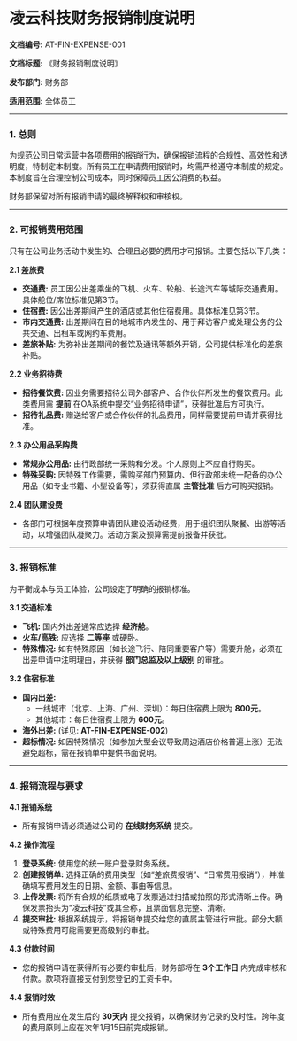 # 凌云科技财务报销制度说明

**文档编号:** AT-FIN-EXPENSE-001

**文档标题:** 《财务报销制度说明》

**发布部门:** 财务部

**适用范围:** 全体员工

---

### **1. 总则**

为规范公司日常运营中各项费用的报销行为，确保报销流程的合规性、高效性和透明度，特制定本制度。所有员工在申请费用报销时，均需严格遵守本制度的规定。本制度旨在合理控制公司成本，同时保障员工因公消费的权益。

财务部保留对所有报销申请的最终解释权和审核权。

---

### **2. 可报销费用范围**

只有在公司业务活动中发生的、合理且必要的费用才可报销。主要包括以下几类：

**2.1 差旅费**
   - **交通费:** 员工因公出差乘坐的飞机、火车、轮船、长途汽车等城际交通费用。具体舱位/席位标准见第3节。
   - **住宿费:** 因公出差期间产生的酒店或其他住宿费用。具体标准见第3节。
   - **市内交通费:** 出差期间在目的地城市内发生的、用于拜访客户或处理公务的公共交通、出租车或网约车费用。
   - **差旅补贴:** 为弥补出差期间的餐饮及通讯等额外开销，公司提供标准化的差旅补贴。

**2.2 业务招待费**
   - **招待餐饮费:** 因业务需要招待公司外部客户、合作伙伴所发生的餐饮费用。此类费用需 **提前** 在OA系统中提交“业务招待申请”，获得批准后方可执行。
   - **招待礼品费:** 赠送给客户或合作伙伴的礼品费用，同样需要提前申请并获得批准。

**2.3 办公用品采购费**
   - **常规办公用品:** 由行政部统一采购和分发。个人原则上不应自行购买。
   - **特殊采购:** 因特殊工作需要，需购买部门预算内、但行政部未统一配备的办公用品（如专业书籍、小型设备等），须获得直属 **主管批准** 后方可购买报销。

**2.4 团队建设费**
   - 各部门可根据年度预算申请团队建设活动经费，用于组织团队聚餐、出游等活动，以增强团队凝聚力。活动方案及预算需提前报备并获批。

---

### **3. 报销标准**

为平衡成本与员工体验，公司设定了明确的报销标准。

**3.1 交通标准**
   - **飞机:** 国内外出差通常应选择 **经济舱**。
   - **火车/高铁:** 应选择 **二等座** 或硬卧。
   - **特殊情况:** 如有特殊原因（如长途飞行、陪同重要客户等）需要升舱，必须在出差申请中注明理由，并获得 **部门总监及以上级别** 的审批。

**3.2 住宿标准**
   - **国内出差:**
     - 一线城市（北京、上海、广州、深圳）：每日住宿费上限为 **800元**。
     - 其他城市：每日住宿费上限为 **600元**。
   - **海外出差:** (详见: **AT-FIN-EXPENSE-002**)
   - **超标情况:** 如因特殊情况（如参加大型会议导致周边酒店价格普遍上涨）无法避免超标，需在报销单中提供书面说明。

---

### **4. 报销流程与要求**

**4.1 报销系统**
   - 所有报销申请必须通过公司的 **在线财务系统** 提交。

**4.2 操作流程**
   1. **登录系统:** 使用您的统一账户登录财务系统。
   2. **创建报销单:** 选择正确的费用类型（如“差旅费报销”、“日常费用报销”），并准确填写费用发生的日期、金额、事由等信息。
   3. **上传发票:** 将所有合规的纸质或电子发票通过扫描或拍照的形式清晰上传。确保发票抬头为“凌云科技”或其全称，且票面信息完整、清晰。
   4. **提交审批:** 根据系统提示，将报销单提交给您的直属主管进行审批。部分大额或特殊费用可能需要更高级别的审批。

**4.3 付款时间**
   - 您的报销申请在获得所有必要的审批后，财务部将在 **3个工作日** 内完成审核和付款。款项将直接支付到您登记的工资卡中。

**4.4 报销时效**
   - 所有费用应在发生后的 **30天内** 提交报销，以确保财务记录的及时性。跨年度的费用原则上应在次年1月15日前完成报销。
